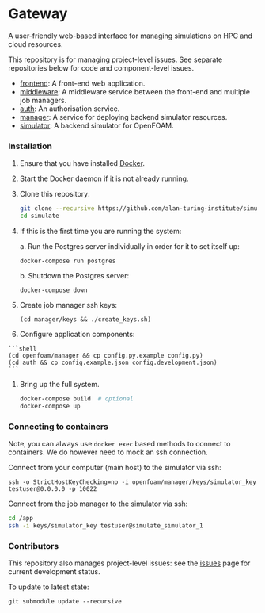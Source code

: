 # Gateway

A user-friendly web-based interface for managing simulations on HPC and cloud resources.

This repository is for managing project-level issues. See separate repositories below for code and component-level issues.

- [frontend](https://github.com/alan-turing-institute/gateway-frontend): A front-end web application.
- [middleware](https://github.com/alan-turing-institute/gateway-middleware): A middleware service between the front-end and multiple job managers.
- [auth](https://github.com/alan-turing-institute/gateway-auth): An authorisation service.
- [manager](https://github.com/alan-turing-institute/gateway-job-manager-openfoam): A service for deploying backend simulator resources.
- [simulator](https://github.com/alan-turing-institute/gateway-simulator-openfoam): A backend simulator for OpenFOAM.

### Installation

1. Ensure that you have installed [Docker](https://docs.docker.com/docker-for-mac/install/).

1. Start the Docker daemon if it is not already running.

1. Clone this repository:

    ```bash
    git clone --recursive https://github.com/alan-turing-institute/simulate
    cd simulate
    ```

1. If this is the first time you are running the system:

    a. Run the Postgres server individually in order for it to set itself up:

    ```shell
    docker-compose run postgres
    ```
    b. Shutdown the Postgres server:

    ```shell
    docker-compose down
    ```

1. Create job manager ssh keys:
    ```shell
    (cd manager/keys && ./create_keys.sh)
    ```

1.    Configure application components:

    ```shell
    (cd openfoam/manager && cp config.py.example config.py)
    (cd auth && cp config.example.json config.development.json)
    ```

1. Bring up the full system.
    ```bash
    docker-compose build  # optional
    docker-compose up
    ```

### Connecting to containers

Note, you can always use `docker exec` based methods to connect to containers. We do however need to mock an ssh connection.

Connect from your computer (main host) to the simulator via ssh:

```
ssh -o StrictHostKeyChecking=no -i openfoam/manager/keys/simulator_key testuser@0.0.0.0 -p 10022
```

Connect from the job manager to the simulator via ssh:

```bash
cd /app
ssh -i keys/simulator_key testuser@simulate_simulator_1
```

### Contributors

This repository also manages project-level issues: see the [issues](https://github.com/alan-turing-institute/simulate/issues) page for current development status.

To update to latest state:

```
git submodule update --recursive
```
